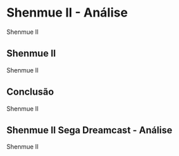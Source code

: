 ---
---

# Shenmue II - Análise

Shenmue II

## Shenmue II

Shenmue II

## Conclusão

Shenmue II

## Shenmue II Sega Dreamcast - Análise

Shenmue II
